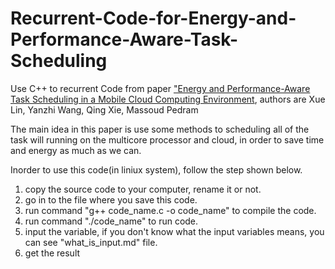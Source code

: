 # Recurrent-Code-for-Energy-and-Performance-Aware-Task-Scheduling
Use C++ to recurrent Code from paper ["Energy and Performance-Aware Task Scheduling in a Mobile Cloud Computing Environment](http://www.mpedram.com/Papers/task-sched-MCC-cloud14.pdf), authors are Xue Lin, Yanzhi Wang, Qing Xie, Massoud Pedram 

The main idea in this paper is use some methods to scheduling all of the task will running on the multicore processor and cloud, in order to save time and energy as much as we can.

Inorder to use this code(in liniux system), follow the step shown below.   
1. copy the source code to your computer, rename it or not.  
2. go in to the file where you save this code.  
3. run command "g++ code_name.c -o code_name" to compile the code.  
4. run command "./code_name" to run code.  
5. input the variable, if you don't know what the input variables means, you can see "what_is_input.md" file.  
6. get the result
 
